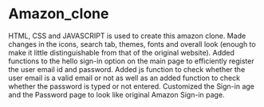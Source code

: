 # Amazon_clone
HTML, CSS and JAVASCRIPT is used to create this amazon clone. Made changes in the icons, search tab, themes, fonts and overall look (enough to make it little distinguishable from that of the original website).
Added functions to the hello sign-in option on the main page to efficiently register the user email id and password.
Added js function to check whether the user email is a valid email or not as well as an added function to check whether the password is typed or not entered.
Customized the Sign-in age and the Password page to look like original Amazon Sign-in page.

